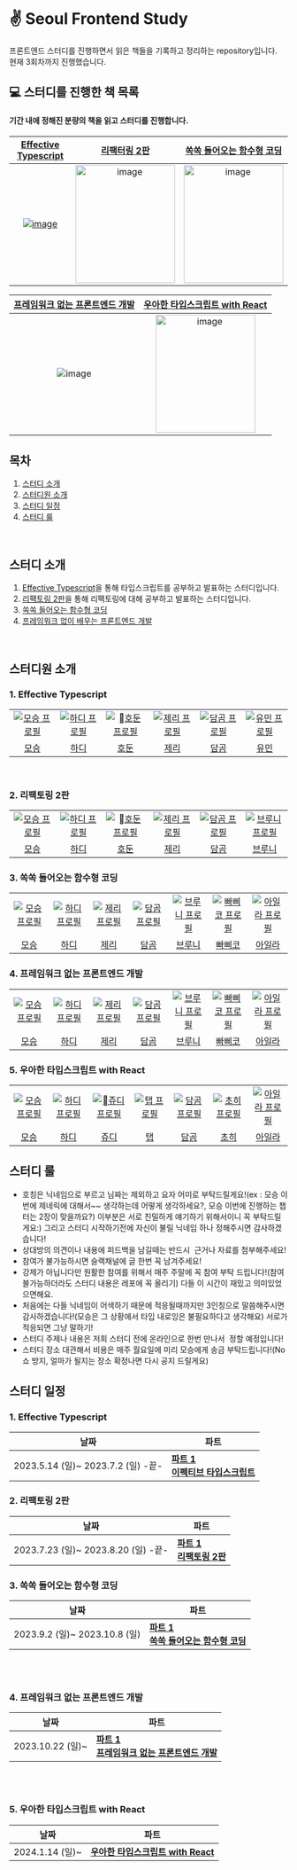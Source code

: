 # ✌️ Seoul Frontend Study
프론트엔드 스터디를 진행하면서 읽은 책들을 기록하고 정리하는 repository입니다.   <br>
현재 3회차까지 진행했습니다.

## 💻 스터디를 진행한 책 목록
#### 기간 내에 정해진 분량의 책을 읽고 스터디를 진행합니다.

| [Effective Typescript](https://github.com/saseungmin/reading_books_record_repository/tree/master/summarize_books_in_markdown/%ED%95%A8%EC%88%98...) | [리팩터링 2판](https://www.yes24.com/Product/Goods/89649360) | [쏙쏙 들어오는 함수형 코딩](https://www.yes24.com/Product/Goods/108748841) |
| :----------------------------------------------------------: | :----------------------------------------------------------: | :----------------------------------------------------------: |
|     <a href="https://github.com/saseungmin/reading_books_record_repository/tree/master/summarize_books_in_markdown/%ED95%A8...">![image](https://github.com/FrontendStudySeoul/.github/assets/103626175/ffd6e71c-fb7f-48b6-b3e9-afc63a32fb9b)</a>      |     <a href="https://www.yes24.com/Product/Goods/89649360"><img src="https://image.yes24.com/goods/89649360/XL" alt="image" width="180" height="213"></a>     |     <a href="https://www.yes24.com/Product/Goods/108748841"><img src="https://image.yes24.com/goods/108748841/XL" alt="image" width="180" height="213"></a>    |

| [프레임워크 없는 프론트엔드 개발](https://www.yes24.com/Product/Goods/96639825?pid=123487&cosemkid=go16118954908844637&gad_source=1&gclid=CjwKCAjwvrOpBhBdEiwAR58-3FSPugndwbc9v_saJe3gzc4H022dhAA65zM-dCzlGGojlfJttdmWQhoCllcQAvD_BwE) | [우아한 타입스크립트 with React](https://product.kyobobook.co.kr/detail/S000210716282) |
| :----------------------------------------------------------: |:----------------------------------------------------------: |
|    ![image](https://github.com/FrontendStudySeoul/.github/assets/103626175/73f2efa1-0ebb-468d-a91e-ae6baee1e2c9)   | <a href="https://product.kyobobook.co.kr/detail/S000210716282"><img src="https://contents.kyobobook.co.kr/sih/fit-in/458x0/pdt/9791169211567.jpg" alt="image" width="180" height="213"></a>     |





## 목차

1. [스터디 소개](#1)
2. [스터디원 소개](#2)
3. [스터디 일정](#3)
4. [스터디 룰](#4)

<br />

<div id="1"></div>

## 스터디 소개

1. [Effective Typescript](https://product.kyobobook.co.kr/detail/S000028954491)을 통해 타입스크립트를 공부하고 발표하는 스터디입니다.
2. [리팩토링 2판](https://www.yes24.com/Product/Goods/89649360)을 통해 리팩토링에 대해 공부하고 발표하는 스터디입니다.
3. [쏙쏙 들어오는 함수형 코딩](https://www.yes24.com/Product/Goods/108748841)
4. [프레임워크 없이 배우는 프론트엔드 개발](https://www.yes24.com/Product/Goods/96639825?pid=123487&cosemkid=go16118954908844637&gad_source=1&gclid=CjwKCAjwvrOpBhBdEiwAR58-3FSPugndwbc9v_saJe3gzc4H022dhAA65zM-dCzlGGojlfJttdmWQhoCllcQAvD_BwE)

<br />

<div id="2"></div>

## 스터디원 소개
### 1. Effective Typescript
<table>
  <tr>
    <td align="center" width="92px">
      <a href="https://github.com/endmoseung" target="_blank">
        <img src="https://avatars.githubusercontent.com/u/103626175?v=4" alt="모승 프로필" />
      </a>
    </td>
    <td align="center" width="92px">
      <a href="https://github.com/Woogie-94" target="_blank">
        <img src="https://avatars.githubusercontent.com/u/59603529?v=4" alt="하디 프로필" />
      </a>
    </td>
    <td align="center" width="92px">
      <a href="https://github.com/dohun31" target="_blank">
        <img src="https://avatars.githubusercontent.com/u/65100540?v=4" alt="호둔 프로필" />
      </a>
    </td>
    <td align="center" width="92px">
      <a href="https://github.com/dmswl98" target="_blank">
        <img src="https://avatars.githubusercontent.com/u/76807107?v=4" alt="제리 프로필" />
      </a>
    </td>
     <td align="center" width="92px">
      <a href="https://github.com/minkyung00" target="_blank">
        <img src="https://avatars.githubusercontent.com/u/80238096?v=4" alt="담곰 프로필" />
      </a>
    </td>
    <td align="center" width="92px">
      <a href="https://github.com/mintway0341" target="_blank">
        <img src="https://avatars.githubusercontent.com/u/44641348?v=4" alt="유민 프로필" />
      </a>
    </td>
  </tr>
  <tr>
    <td align="center">
      <a href="https://github.com/endmoseung" target="_blank">
        모승
      </a>
    </td>
    <td align="center">
      <a href="https://github.com/Woogie-94" target="_blank">
        하디
      </a>
    </td>
    <td align="center">
      <a href="https://github.com/dohun31" target="_blank">
        호둔
      </a>
    </td>
    <td align="center">
      <a href="https://github.com/dmswl98" target="_blank">
        제리
      </a>
    </td>
    <td align="center">
      <a href="https://github.com/minkyung00" target="_blank">
        담곰
      </a>
    </td>
    <td align="center">
      <a href="https://github.com/mintway0341" target="_blank">
        유민
      </a>
    </td>
  </tr>
</table>

<br />

### 2. 리팩토링 2판
<table>
  <tr>
    <td align="center" width="92px">
      <a href="https://github.com/endmoseung" target="_blank">
        <img src="https://avatars.githubusercontent.com/u/103626175?v=4" alt="모승 프로필" />
      </a>
    </td>
    <td align="center" width="92px">
      <a href="https://github.com/Woogie-94" target="_blank">
        <img src="https://avatars.githubusercontent.com/u/59603529?v=4" alt="하디 프로필" />
      </a>
    </td>
    <td align="center" width="92px">
      <a href="https://github.com/dohun31" target="_blank">
        <img src="https://avatars.githubusercontent.com/u/65100540?v=4" alt="호둔 프로필" />
      </a>
    </td>
    <td align="center" width="92px">
      <a href="https://github.com/dmswl98" target="_blank">
        <img src="https://avatars.githubusercontent.com/u/76807107?v=4" alt="제리 프로필" />
      </a>
    </td>
     <td align="center" width="92px">
      <a href="https://github.com/minkyung00" target="_blank">
        <img src="https://avatars.githubusercontent.com/u/80238096?v=4" alt="담곰 프로필" />
      </a>
    </td>
    <td align="center" width="92px">
      <a href="https://github.com/kingyong9169" target="_blank">
        <img src="https://avatars.githubusercontent.com/u/62797441?v=4" alt="브루니 프로필" />
      </a>
    </td>
  </tr>
  <tr>
    <td align="center">
      <a href="https://github.com/endmoseung" target="_blank">
        모승
      </a>
    </td>
    <td align="center">
      <a href="https://github.com/Woogie-94" target="_blank">
        하디
      </a>
    </td>
    <td align="center">
      <a href="https://github.com/dohun31" target="_blank">
        호둔
      </a>
    </td>
    <td align="center">
      <a href="https://github.com/dmswl98" target="_blank">
        제리
      </a>
    </td>
    <td align="center">
      <a href="https://github.com/minkyung00" target="_blank">
        담곰
      </a>
    </td>
    <td align="center">
      <a href="https://github.com/kingyong9169" target="_blank">
        브루니
      </a>
    </td>
  </tr>
</table>

### 3. 쏙쏙 들어오는 함수형 코딩
<table>
  <tr>
    <td align="center" width="92px">
      <a href="https://github.com/endmoseung" target="_blank">
        <img src="https://avatars.githubusercontent.com/u/103626175?v=4" alt="모승 프로필" />
      </a>
    </td>
    <td align="center" width="92px">
      <a href="https://github.com/Woogie-94" target="_blank">
        <img src="https://avatars.githubusercontent.com/u/59603529?v=4" alt="하디 프로필" />
      </a>
    </td>
<!--     <td align="center" width="92px">
      <a href="https://github.com/dohun31" target="_blank">
        <img src="https://avatars.githubusercontent.com/u/65100540?v=4" alt="호둔 프로필" />
      </a>
    </td> -->
    <td align="center" width="92px">
      <a href="https://github.com/dmswl98" target="_blank">
        <img src="https://avatars.githubusercontent.com/u/76807107?v=4" alt="제리 프로필" />
      </a>
    </td>
     <td align="center" width="92px">
      <a href="https://github.com/minkyung00" target="_blank">
        <img src="https://avatars.githubusercontent.com/u/80238096?v=4" alt="담곰 프로필" />
      </a>
    </td>
    <td align="center" width="92px">
      <a href="https://github.com/kingyong9169" target="_blank">
        <img src="https://avatars.githubusercontent.com/u/62797441?v=4" alt="브루니 프로필" />
      </a>
    </td>
    <td align="center" width="92px">
      <a href="https://github.com/ocipap" target="_blank">
        <img src="https://avatars.githubusercontent.com/u/25482071?v=4" alt="빠삐코 프로필" />
      </a>
    </td>
    <td align="center" width="92px">
      <a href="https://github.com/kimnamsun" target="_blank">
        <img src="https://avatars.githubusercontent.com/u/66931791?v=4" alt="아일라 프로필" />
      </a>
    </td>
  </tr>
  <tr>
    <td align="center">
      <a href="https://github.com/endmoseung" target="_blank">
        모승
      </a>
    </td>
    <td align="center">
      <a href="https://github.com/Woogie-94" target="_blank">
        하디
      </a>
    </td>
<!--     <td align="center">
      <a href="https://github.com/dohun31" target="_blank">
        호둔
      </a>
    </td> -->
    <td align="center">
      <a href="https://github.com/dmswl98" target="_blank">
        제리
      </a>
    </td>
    <td align="center">
      <a href="https://github.com/minkyung00" target="_blank">
        담곰
      </a>
    </td>
    <td align="center">
      <a href="https://github.com/kingyong9169" target="_blank">
        브루니
      </a>
    </td>
    <td align="center">
      <a href="https://github.com/ocipap" target="_blank">
        빠삐코
      </a>
    </td>
    <td align="center">
      <a href="https://github.com/kimnamsun" target="_blank">
        아일라
      </a>
    </td>
  </tr>
</table>

<div id="3"></div>

### 4. 프레임워크 없는 프론트엔드 개발
<table>
  <tr>
    <td align="center" width="92px">
      <a href="https://github.com/endmoseung" target="_blank">
        <img src="https://avatars.githubusercontent.com/u/103626175?v=4" alt="모승 프로필" />
      </a>
    </td>
    <td align="center" width="92px">
      <a href="https://github.com/Woogie-94" target="_blank">
        <img src="https://avatars.githubusercontent.com/u/59603529?v=4" alt="하디 프로필" />
      </a>
    </td>
<!--     <td align="center" width="92px">
      <a href="https://github.com/dohun31" target="_blank">
        <img src="https://avatars.githubusercontent.com/u/65100540?v=4" alt="호둔 프로필" />
      </a>
    </td> -->
    <td align="center" width="92px">
      <a href="https://github.com/dmswl98" target="_blank">
        <img src="https://avatars.githubusercontent.com/u/76807107?v=4" alt="제리 프로필" />
      </a>
    </td>
     <td align="center" width="92px">
      <a href="https://github.com/minkyung00" target="_blank">
        <img src="https://avatars.githubusercontent.com/u/80238096?v=4" alt="담곰 프로필" />
      </a>
    </td>
    <td align="center" width="92px">
      <a href="https://github.com/kingyong9169" target="_blank">
        <img src="https://avatars.githubusercontent.com/u/62797441?v=4" alt="브루니 프로필" />
      </a>
    </td>
    <td align="center" width="92px">
      <a href="https://github.com/ocipap" target="_blank">
        <img src="https://avatars.githubusercontent.com/u/25482071?v=4" alt="빠삐코 프로필" />
      </a>
    </td>
    <td align="center" width="92px">
      <a href="https://github.com/kimnamsun" target="_blank">
        <img src="https://avatars.githubusercontent.com/u/66931791?v=4" alt="아일라 프로필" />
      </a>
    </td>
  </tr>
  <tr>
    <td align="center">
      <a href="https://github.com/endmoseung" target="_blank">
        모승
      </a>
    </td>
    <td align="center">
      <a href="https://github.com/Woogie-94" target="_blank">
        하디
      </a>
    </td>
<!--     <td align="center">
      <a href="https://github.com/dohun31" target="_blank">
        호둔
      </a>
    </td> -->
    <td align="center">
      <a href="https://github.com/dmswl98" target="_blank">
        제리
      </a>
    </td>
    <td align="center">
      <a href="https://github.com/minkyung00" target="_blank">
        담곰
      </a>
    </td>
    <td align="center">
      <a href="https://github.com/kingyong9169" target="_blank">
        브루니
      </a>
    </td>
    <td align="center">
      <a href="https://github.com/ocipap" target="_blank">
        빠삐코
      </a>
    </td>
    <td align="center">
      <a href="https://github.com/kimnamsun" target="_blank">
        아일라
      </a>
    </td>
  </tr>
</table>

<div id="3"></div>

### 5. 우아한 타입스크립트 with React
<table>
  <tr>
    <td align="center" width="92px">
      <a href="https://github.com/endmoseung" target="_blank">
        <img src="https://avatars.githubusercontent.com/u/103626175?v=4" alt="모승 프로필" />
      </a>
    </td>
    <td align="center" width="92px">
      <a href="https://github.com/Woogie-94" target="_blank">
        <img src="https://avatars.githubusercontent.com/u/59603529?v=4" alt="하디 프로필" />
      </a>
    </td>
   <td align="center" width="92px">
      <a href="https://github.com/Hayeong8957" target="_blank">
        <img src="https://avatars.githubusercontent.com/u/70371342?v=4" alt="쥬디 프로필" />
      </a>
    </td>
    <td align="center" width="92px">
      <a href="https://github.com/Tap-Kim" target="_blank">
        <img src="https://avatars.githubusercontent.com/u/93532696?v=4" alt="탭 프로필" />
      </a>
    </td>
     <td align="center" width="92px">
      <a href="https://github.com/minkyung00" target="_blank">
        <img src="https://avatars.githubusercontent.com/u/80238096?v=4" alt="담곰 프로필" />
      </a>
    </td>
    <td align="center" width="92px">
      <a href="https://github.com/realhee" target="_blank">
        <img src="https://avatars.githubusercontent.com/u/25587196?v=4" alt="초히 프로필" />
      </a>
    </td>
    <td align="center" width="92px">
      <a href="https://github.com/kimnamsun" target="_blank">
        <img src="https://avatars.githubusercontent.com/u/66931791?v=4" alt="아일라 프로필" />
      </a>
    </td>
  </tr>
  <tr>
    <td align="center">
      <a href="https://github.com/endmoseung" target="_blank">
        모승
      </a>
    </td>
    <td align="center">
      <a href="https://github.com/Woogie-94" target="_blank">
        하디
      </a>
    </td>
    <td align="center">
      <a href="https://github.com/Hayeong8957" target="_blank">
        쥬디
      </a>
    </td>
    <td align="center">
      <a href="https://github.com/Tap-Kim" target="_blank">
        탭
      </a>
    </td>
    <td align="center">
      <a href="https://github.com/minkyung00" target="_blank">
        담곰
      </a>
    </td>
    <td align="center">
      <a href="https://github.com/realhee" target="_blank">
        초히
      </a>
    </td>
    <td align="center">
      <a href="https://github.com/kimnamsun" target="_blank">
        아일라
      </a>
    </td>
  </tr>
</table>

<div id="3"></div>


## 스터디 룰
- 호칭은 닉네임으로 부르고 님짜는 제외하고 요자 어미로 부탁드릴게요!(ex : 모승 이번에 제네릭에 대해서~~ 생각하는데 어떻게 생각하세요?, 모승 이번에 진행하는 챕터는 2장이 맞을까요?) 이부분은 서로 친밀하게 얘기하기 위해서이니 꼭 부탁드릴게요:) 그리고 스터디 시작하기전에 자신이 불릴 닉네임 하나 정해주시면 감사하겠습니다!
- 상대방의 의견이나 내용에 피드백을 남길때는 반드시  근거나 자료를 첨부해주세요!
- 참여가 불가능하시면 슬랙채널에 글 한번 꼭 남겨주세요!
- 강제가 아닙니다만 원활한 참여를 위해서 매주 주말에 꼭 참여 부탁 드립니다!(참여 불가능하더라도 스터디 내용은 레포에 꼭 올리기) 다들 이 시간이 재밌고 의미있었으면해요.
- 처음에는 다들 닉네임이 어색하기 때문에 적응될때까지만 3인칭으로 말씀해주시면 감사하겠습니다!(모승은 그 상황에서 타입 내로잉은 불필요하다고 생각해요) 서로가 적응되면 그냥 말하기!
- 스터디 주제나 내용은 저희 스터디 전에 온라인으로 한번 만나서  정할 예정입니다!
- 스터디 장소 대관해서 비용은 매주 월요일에 미리 모승에게 송금 부탁드립니다!(No쇼 방지, 얼마가 될지는 장소 확정나면 다시 공지 드릴게요)

<div id="4"></div>

## 스터디 일정
### 1. Effective Typescript
<table>
  <thead>
    <tr>
      <th>날짜</th>
      <th>파트</th>
    </tr>
  </thead>
  <tbody>
    <tr>
      <td rowspan="6">2023.5.14 (일)~ 2023.7.2 (일) -끝-</td>
      <td rowspan="6">
        <strong>
          <a href="https://github.com/FrontendStudySeoul/TypeScript">
            파트 1<br />이펙티브 타입스크립트
          </a>
        </strong>
      </td>
    </tr>
  </tbody>
</table>

### 2. 리팩토링 2판
<table>
  <thead>
    <tr>
      <th>날짜</th>
      <th>파트</th>
    </tr>
  </thead>
  <tbody>
    <tr>
      <td rowspan="6">2023.7.23 (일)~ 2023.8.20 (일) -끝-</td>
      <td rowspan="6">
        <strong>
          <a href="https://github.com/FrontendStudySeoul/RefactoringV2">
            파트 1<br />리팩토링 2판
          </a>
        </strong>
      </td>
    </tr>
  </tbody>
</table>

### 3. 쏙쏙 들어오는 함수형 코딩
<table>
  <thead>
    <tr>
      <th>날짜</th>
      <th>파트</th>
    </tr>
  </thead>
  <tbody>
    <tr>
      <td rowspan="6">2023.9.2 (일)~ 2023.10.8 (일) </td>
      <td rowspan="6">
        <strong>
          <a href="https://github.com/FrontendStudySeoul/SsogSsogFunctionalCoding">
            파트 1<br />쏙쏙 들어오는 함수형 코딩
          </a>
        </strong>
      </td>
    </tr>
  </tbody>
</table>

<br />
<br />

### 4. 프레임워크 없는 프론트엔드 개발
<table>
  <thead>
    <tr>
      <th>날짜</th>
      <th>파트</th>
    </tr>
  </thead>
  <tbody>
    <tr>
      <td rowspan="6">2023.10.22 (일)~  </td>
      <td rowspan="6">
        <strong>
          <a href="https://www.yes24.com/Product/Goods/96639825?pid=123487&cosemkid=go16118954908844637&gad_source=1&gclid=CjwKCAjwvrOpBhBdEiwAR58-3FSPugndwbc9v_saJe3gzc4H022dhAA65zM-dCzlGGojlfJttdmWQhoCllcQAvD_BwE">
            파트 1<br />프레임워크 없는 프론트엔드 개발
          </a>
        </strong>
      </td>
    </tr>
  </tbody>
</table>

<br />
<br />

### 5. 우아한 타입스크립트 with React
<table>
  <thead>
    <tr>
      <th>날짜</th>
      <th>파트</th>
    </tr>
  </thead>
  <tbody>
    <tr>
      <td rowspan="6">2024.1.14 (일)~  </td>
      <td rowspan="6">
        <strong>
          <a href="https://product.kyobobook.co.kr/detail/S000210716282">
            우아한 타입스크립트 with React
          </a>
        </strong>
      </td>
    </tr>
  </tbody>
</table>

<br />
<br />

